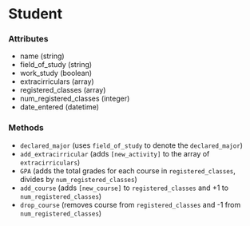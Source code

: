 # Student

### Attributes
* name (string)
* field_of_study (string)
* work_study (boolean)
* extracirriculars (array)
* registered_classes (array)
* num_registered_classes (integer)
* date_entered (datetime)

### Methods
* `declared_major` (uses `field_of_study` to denote the `declared_major`)
* `add_extracirricular` (adds ``[new_activity]`` to the array of `extracirriculars`)
* `GPA` (adds the total grades for each course in `registered_classes`, divides by `num_registered_classes`)
* `add_course` (adds `[new_course]` to `registered_classes` and +1 to `num_registered_classes`)
* `drop_course` (removes course from `registered_classes` and -1 from `num_registered_classes`)
